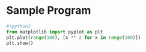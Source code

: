 # Sample Program
```Python
#!python3
from matplotlib import pyplot as plt
plt.plot(range(100), [x ** 2 for x in range(100)])
plt.show()
```

